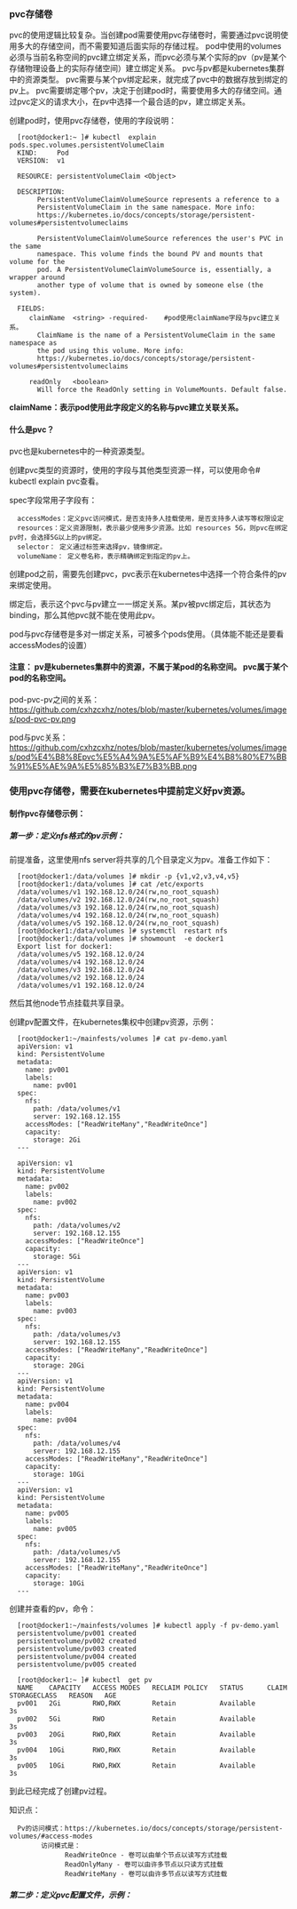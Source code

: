 ### pvc存储卷
pvc的使用逻辑比较复杂。当创建pod需要使用pvc存储卷时，需要通过pvc说明使用多大的存储空间，而不需要知道后面实际的存储过程。
pod中使用的volumes必须与当前名称空间的pvc建立绑定关系，而pvc必须与某个实际的pv（pv是某个存储物理设备上的实际存储空间）建立绑定关系。
pvc与pv都是kubernetes集群中的资源类型。
pvc需要与某个pv绑定起来，就完成了pvc中的数据存放到绑定的pv上。
pvc需要绑定哪个pv，决定于创建pod时，需要使用多大的存储空间。通过pvc定义的请求大小，在pv中选择一个最合适的pv，建立绑定关系。

创建pod时，使用pvc存储卷，使用的字段说明：

      [root@docker1:~ ]# kubectl  explain pods.spec.volumes.persistentVolumeClaim
      KIND:     Pod
      VERSION:  v1

      RESOURCE: persistentVolumeClaim <Object>

      DESCRIPTION:
           PersistentVolumeClaimVolumeSource represents a reference to a
           PersistentVolumeClaim in the same namespace. More info:
           https://kubernetes.io/docs/concepts/storage/persistent-volumes#persistentvolumeclaims

           PersistentVolumeClaimVolumeSource references the user's PVC in the same
           namespace. This volume finds the bound PV and mounts that volume for the
           pod. A PersistentVolumeClaimVolumeSource is, essentially, a wrapper around
           another type of volume that is owned by someone else (the system).

      FIELDS:
         claimName	<string> -required-    #pod使用claimName字段与pvc建立关系。
           ClaimName is the name of a PersistentVolumeClaim in the same namespace as
           the pod using this volume. More info:
           https://kubernetes.io/docs/concepts/storage/persistent-volumes#persistentvolumeclaims

         readOnly	<boolean>
           Will force the ReadOnly setting in VolumeMounts. Default false.
   **claimName：表示pod使用此字段定义的名称与pvc建立关联关系。**

#### 什么是pvc？
pvc也是kubernetes中的一种资源类型。

创建pvc类型的资源时，使用的字段与其他类型资源一样，可以使用命令# kubectl  explain pvc查看。

spec字段常用子字段有：

      accessModes：定义pvc访问模式，是否支持多人挂载使用，是否支持多人读写等权限设定
      resources：定义资源限制，表示最少使用多少资源。比如 resources 5G，则pvc在绑定pv时，会选择5G以上的pv绑定。
      selector： 定义通过标签来选择pv，镜像绑定。
      volumeName： 定义卷名称，表示精确绑定到指定的pv上。
            
创建pod之前，需要先创建pvc，pvc表示在kubernetes中选择一个符合条件的pv来绑定使用。

绑定后，表示这个pvc与pv建立一一绑定关系。某pv被pvc绑定后，其状态为binding，那么其他pvc就不能在使用此pv。

pod与pvc存储卷是多对一绑定关系，可被多个pods使用。（具体能不能还是要看accessModes的设置）

#### 注意： pv是kubernetes集群中的资源，不属于某pod的名称空间。  pvc属于某个pod的名称空间。

pod-pvc-pv之间的关系：
      https://github.com/cxhzcxhz/notes/blob/master/kubernetes/volumes/images/pod-pvc-pv.png

pod与pvc关系：
      https://github.com/cxhzcxhz/notes/blob/master/kubernetes/volumes/images/pod%E4%B8%8Epvc%E5%A4%9A%E5%AF%B9%E4%B8%80%E7%BB%91%E5%AE%9A%E5%85%B3%E7%B3%BB.png


### 使用pvc存储卷，需要在kubernetes中提前定义好pv资源。
#### 制作pvc存储卷示例：
##### 第一步：定义nfs格式的pv示例：
前提准备，这里使用nfs server将共享的几个目录定义为pv。准备工作如下：

      [root@docker1:/data/volumes ]# mkdir -p {v1,v2,v3,v4,v5}
      [root@docker1:/data/volumes ]# cat /etc/exports
      /data/volumes/v1 192.168.12.0/24(rw,no_root_squash)
      /data/volumes/v2 192.168.12.0/24(rw,no_root_squash)
      /data/volumes/v3 192.168.12.0/24(rw,no_root_squash)
      /data/volumes/v4 192.168.12.0/24(rw,no_root_squash)
      /data/volumes/v5 192.168.12.0/24(rw,no_root_squash)
      [root@docker1:/data/volumes ]# systemctl  restart nfs
      [root@docker1:/data/volumes ]# showmount  -e docker1
      Export list for docker1:
      /data/volumes/v5 192.168.12.0/24
      /data/volumes/v4 192.168.12.0/24
      /data/volumes/v3 192.168.12.0/24
      /data/volumes/v2 192.168.12.0/24
      /data/volumes/v1 192.168.12.0/24
然后其他node节点挂载共享目录。

创建pv配置文件，在kubernetes集权中创建pv资源，示例：

      [root@docker1:~/mainfests/volumes ]# cat pv-demo.yaml 
      apiVersion: v1
      kind: PersistentVolume
      metadata:
        name: pv001
        labels:
          name: pv001
      spec:
        nfs:
          path: /data/volumes/v1
          server: 192.168.12.155
        accessModes: ["ReadWriteMany","ReadWriteOnce"]
        capacity:
          storage: 2Gi
      ---

      apiVersion: v1
      kind: PersistentVolume
      metadata:
        name: pv002
        labels:
          name: pv002
      spec:
        nfs:
          path: /data/volumes/v2
          server: 192.168.12.155
        accessModes: ["ReadWriteOnce"]
        capacity:
          storage: 5Gi
      ---
      apiVersion: v1
      kind: PersistentVolume
      metadata:
        name: pv003
        labels:
          name: pv003
      spec:
        nfs:
          path: /data/volumes/v3
          server: 192.168.12.155
        accessModes: ["ReadWriteMany","ReadWriteOnce"]
        capacity:
          storage: 20Gi
      ---
      apiVersion: v1
      kind: PersistentVolume
      metadata:
        name: pv004
        labels:
          name: pv004
      spec:
        nfs:
          path: /data/volumes/v4
          server: 192.168.12.155
        accessModes: ["ReadWriteMany","ReadWriteOnce"]
        capacity:
          storage: 10Gi
      ---
      apiVersion: v1
      kind: PersistentVolume
      metadata:
        name: pv005
        labels:
          name: pv005
      spec:
        nfs:
          path: /data/volumes/v5
          server: 192.168.12.155
        accessModes: ["ReadWriteMany","ReadWriteOnce"]
        capacity:
          storage: 10Gi
      ---

创建并查看的pv，命令：
      
      [root@docker1:~/mainfests/volumes ]# kubectl apply -f pv-demo.yaml 
      persistentvolume/pv001 created
      persistentvolume/pv002 created
      persistentvolume/pv003 created
      persistentvolume/pv004 created
      persistentvolume/pv005 created
      
      [root@docker1:~ ]# kubectl  get pv
      NAME    CAPACITY   ACCESS MODES   RECLAIM POLICY   STATUS      CLAIM   STORAGECLASS   REASON   AGE
      pv001   2Gi        RWO,RWX        Retain           Available                                   3s
      pv002   5Gi        RWO            Retain           Available                                   3s
      pv003   20Gi       RWO,RWX        Retain           Available                                   3s
      pv004   10Gi       RWO,RWX        Retain           Available                                   3s
      pv005   10Gi       RWO,RWX        Retain           Available                                   3s

到此已经完成了创建pv过程。

知识点：

      Pv的访问模式：https://kubernetes.io/docs/concepts/storage/persistent-volumes/#access-modes
            访问模式是：
                  ReadWriteOnce - 卷可以由单个节点以读写方式挂载
                  ReadOnlyMany - 卷可以由许多节点以只读方式挂载
                  ReadWriteMany - 卷可以由许多节点以读写方式挂载
      
##### 第二步：定义pvc配置文件，示例：





